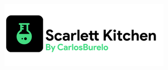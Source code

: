 ![Scarlett](https://raw.githubusercontent.com/carlos-burelo/Scarlett/master/Banner.png?token=ANPHQH7RKDRA6XOLIMHXJWS7NUXRM)
